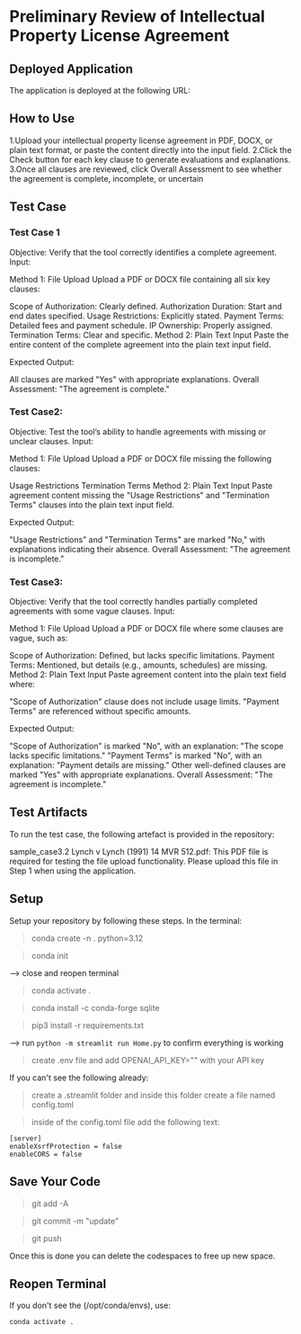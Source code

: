 # Preliminary Review of Intellectual Property License Agreement

## Deployed Application
The application is deployed at the following URL: 

## How to Use
1.Upload your intellectual property license agreement in PDF, DOCX, or plain text format, or paste the content directly into the input field.
2.Click the Check button for each key clause to generate evaluations and explanations.
3.Once all clauses are reviewed, click Overall Assessment to see whether the agreement is complete, incomplete, or uncertain
## Test Case
### Test Case 1
Objective: Verify that the tool correctly identifies a complete agreement.
Input:

Method 1: File Upload
Upload a PDF or DOCX file containing all six key clauses:

Scope of Authorization: Clearly defined.
Authorization Duration: Start and end dates specified.
Usage Restrictions: Explicitly stated.
Payment Terms: Detailed fees and payment schedule.
IP Ownership: Properly assigned.
Termination Terms: Clear and specific.
Method 2: Plain Text Input
Paste the entire content of the complete agreement into the plain text input field.

Expected Output:

All clauses are marked "Yes" with appropriate explanations.
Overall Assessment: "The agreement is complete."

### Test Case2:
Objective: Test the tool’s ability to handle agreements with missing or unclear clauses.
Input:

Method 1: File Upload
Upload a PDF or DOCX file missing the following clauses:

Usage Restrictions
Termination Terms
Method 2: Plain Text Input
Paste agreement content missing the "Usage Restrictions" and "Termination Terms" clauses into the plain text input field.

Expected Output:

"Usage Restrictions" and "Termination Terms" are marked "No," with explanations indicating their absence.
Overall Assessment: "The agreement is incomplete."

### Test Case3:
Objective: Verify that the tool correctly handles partially completed agreements with some vague clauses.
Input:

Method 1: File Upload
Upload a PDF or DOCX file where some clauses are vague, such as:

Scope of Authorization: Defined, but lacks specific limitations.
Payment Terms: Mentioned, but details (e.g., amounts, schedules) are missing.
Method 2: Plain Text Input
Paste agreement content into the plain text field where:

"Scope of Authorization" clause does not include usage limits.
"Payment Terms" are referenced without specific amounts.

Expected Output:

"Scope of Authorization" is marked "No", with an explanation: "The scope lacks specific limitations."
"Payment Terms" is marked "No", with an explanation: "Payment details are missing."
Other well-defined clauses are marked "Yes" with appropriate explanations.
Overall Assessment: "The agreement is incomplete."

## Test Artifacts
To run the test case, the following artefact is provided in the repository:

sample_case3.2 Lynch v Lynch (1991) 14 MVR 512.pdf: This PDF file is required for testing the file upload functionality. Please upload this file in Step 1 when using the application.

## Setup

Setup your repository by following these steps. In the terminal:

> conda create -n . python=3.12

> conda init

--> close and reopen terminal

> conda activate .

> conda install -c conda-forge sqlite

> pip3 install -r requirements.txt

--> run `python -m streamlit run Home.py` to confirm everything is working

> create .env file and add OPENAI_API_KEY="" with your API key

If you can't see the following already:

> create a .streamlit folder and inside this folder create a file named config.toml

> inside of the config.toml file add the following text:

```
[server]
enableXsrfProtection = false
enableCORS = false
```

## Save Your Code

> git add -A

> git commit -m "update"

> git push

Once this is done you can delete the codespaces to free up new space.

## Reopen Terminal

If you don't see the (/opt/conda/envs), use:

`conda activate .`